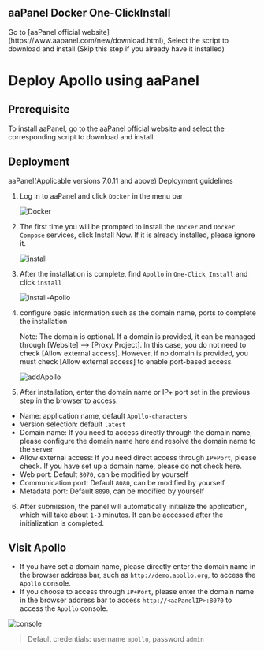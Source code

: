 ##  aaPanel  Docker  One-ClickInstall

<Steps>
  Go to [aaPanel official website](https://www.aapanel.com/new/download.html), Select the script to download and install
  (Skip this step if you already have it installed)

# Deploy Apollo using aaPanel

## Prerequisite

To install aaPanel, go to the [aaPanel](https://www.aapanel.com/new/download.html#install) official website and select the corresponding script to download and install.

## Deployment

aaPanel(Applicable versions 7.0.11 and above) Deployment guidelines

1. Log in to aaPanel and click `Docker` in the menu bar

   ![Docker](https://github.com/user-attachments/assets/a4aeb715-9e28-49b0-bb1d-3dd63d1394a2)

2. The first time you will be prompted to install the `Docker` and `Docker Compose` services, click Install Now. If it is already installed, please ignore it.

   ![install](https://github.com/user-attachments/assets/d48a83b7-eea4-43ec-a07e-bce6442c6fec)

3. After the installation is complete, find `Apollo` in `One-Click Install` and click `install`  

   ![install-Apollo](https://github.com/user-attachments/assets/e80dc7c0-e469-49b0-bd7f-225df36cdcab)

4. configure basic information such as the domain name, ports to complete the installation

   Note:
   The domain is optional. If a domain is provided, it can be managed through [Website] --> [Proxy Project]. In this case, you do not need to check [Allow external access]. However, if no domain is provided, you must check [Allow external access] to enable port-based access.

   ![addApollo](https://github.com/user-attachments/assets/9623c6d9-d0e5-4f87-adea-e5a95133cf3c)

5. After installation, enter the domain name or IP+ port set in the previous step in the browser to access.
- Name: application name, default `Apollo-characters`
- Version selection: default `latest`
- Domain name: If you need to access directly through the domain name, please configure the domain name here and resolve the domain name to the server
- Allow external access: If you need direct access through `IP+Port`, please check. If you have set up a domain name, please do not check here.
- Web port: Default `8070`, can be modified by yourself
- Communication port: Default `8080`, can be modified by yourself
- Metadata port: Default `8090`, can be modified by yourself

6. After submission, the panel will automatically initialize the application, which will take about `1-3` minutes. It can be accessed after the initialization is completed.


## Visit Apollo
- If you have set a domain name, please directly enter the domain name in the browser address bar, such as `http://demo.apollo.org`, to access the `Apollo` console.
- If you choose to access through `IP+Port`, please enter the domain name in the browser address bar to access `http://<aaPanelIP>:8070` to access the `Apollo` console.

![console](https://github.com/user-attachments/assets/6dd66f69-4c4d-4352-82aa-2eab0a5db33e)

> Default credentials: username `apollo`, password `admin`

